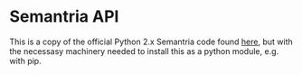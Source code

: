 Semantria API
=============

This is a copy of the official Python 2.x Semantria code found
[here](https://github.com/Semantria/semantria-sdk), but with the necessasy
machinery needed to install this as a python module, e.g. with
pip.
